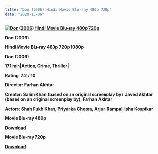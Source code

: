 ```yaml
---
title: "Don (2006) Hindi Movie Blu-ray 480p 720p"
date: "2020-10-06"
---
```


[**![Don (2006) Hindi Movie Blu-ray 480p 720p](https://1.bp.blogspot.com/-Oypqi0XaKiQ/Xt3i6sXD0zI/AAAAAAAACs8/89rDWHU4GmgtvuTAiMWHsvW7PtywcpPTACLcBGAsYHQ/s1600/Don1.jpg "Don (2006) Hindi Movie Blu-ray 480p 720p")**](https://1.bp.blogspot.com/-Oypqi0XaKiQ/Xt3i6sXD0zI/AAAAAAAACs8/89rDWHU4GmgtvuTAiMWHsvW7PtywcpPTACLcBGAsYHQ/s1600/Don1.jpg)

 **Don (2006)**

**Hindi Movie Blu-ray 480p 720p 1080p**

**Don (2006)**

**171 min|Action, Crime, Thriller|**

**Rating: 7.2 / 10** 

**Director: Farhan Akhtar**

**Creator: Salim Khan (based on an original screenplay by), Javed Akhtar (based on an original screenplay by), Farhan Akhtar**

**Actors: Shah Rukh Khan, Priyanka Chopra, Arjun Rampal, Isha Koppikar**

 **Movie Blu-ray 480p** 

**[Download](https://myglinks.xyz/5973)** 

 **Movie Blu-ray 720p** 

**[Download](https://myglinks.xyz/5974)**
